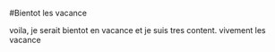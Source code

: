 #Bientot les vacance

voila, je serait bientot en vacance et je suis tres content.
vivement les vacance
